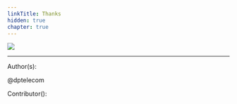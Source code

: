 ```yaml
---
linkTitle: Thanks
hidden: true
chapter: true
---
```

![](/images_headers/thanks.png)




---
Author(s):

@dptelecom

Contributor():
